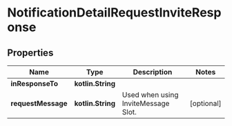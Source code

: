 
# NotificationDetailRequestInviteResponse

## Properties
Name | Type | Description | Notes
------------ | ------------- | ------------- | -------------
**inResponseTo** | **kotlin.String** |  | 
**requestMessage** | **kotlin.String** | Used when using InviteMessage Slot. |  [optional]



